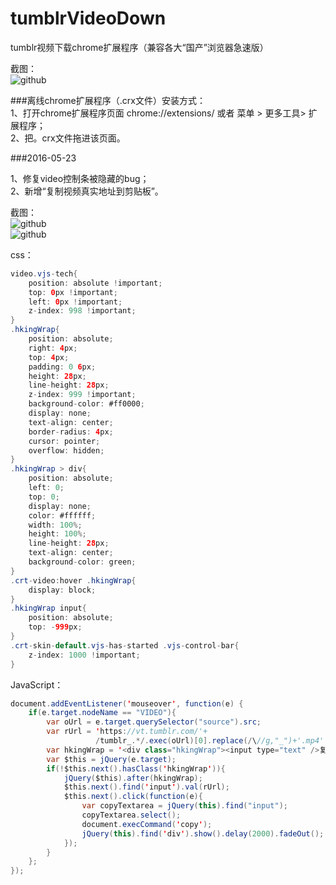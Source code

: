 # tumblrVideoDown
tumblr视频下载chrome扩展程序（兼容各大“国产”浏览器急速版）

截图： <br />
![github](https://raw.githubusercontent.com/unclehking/tumblrVideoDown/master/s0.jpg "github")  

 <div>###离线chrome扩展程序（.crx文件）安装方式： </div>
 <div>1、打开chrome扩展程序页面 chrome://extensions/ 或者 菜单 > 更多工具> 扩展程序；</div>
 <div>2、把。crx文件拖进该页面。</div>

###2016-05-23
<div>1、修复video控制条被隐藏的bug； </div>
<div>2、新增“复制视频真实地址到剪贴板”。</div>

截图： <br />
![github](https://raw.githubusercontent.com/unclehking/tumblrVideoDown/master/s1.png "github")  
![github](https://raw.githubusercontent.com/unclehking/tumblrVideoDown/master/s2.png "github")  

css：
```java  
video.vjs-tech{
	position: absolute !important;
	top: 0px !important;
	left: 0px !important;
	z-index: 998 !important;
}
.hkingWrap{
	position: absolute;
	right: 4px;
	top: 4px;
	padding: 0 6px;
	height: 28px;
	line-height: 28px;
	z-index: 999 !important;
	background-color: #ff0000;
	display: none;
	text-align: center;
	border-radius: 4px;
	cursor: pointer;
	overflow: hidden;
}
.hkingWrap > div{
	position: absolute;
	left: 0;
	top: 0;
	display: none;
	color: #ffffff;
	width: 100%;
	height: 100%;
	line-height: 28px;
	text-align: center;
	background-color: green;
}
.crt-video:hover .hkingWrap{
	display: block;
}
.hkingWrap input{
	position: absolute;
	top: -999px;
}
.crt-skin-default.vjs-has-started .vjs-control-bar{
	z-index: 1000 !important;
}
```

JavaScript：
```java
document.addEventListener('mouseover', function(e) {
	if(e.target.nodeName == "VIDEO"){
		var oUrl = e.target.querySelector("source").src;
		var rUrl = 'https://vt.tumblr.com/'+
				   /tumblr_.*/.exec(oUrl)[0].replace(/\//g,"_")+'.mp4'
		var hkingWrap = '<div class="hkingWrap"><input type="text" />复制真实视频地址<div>√ 已复制<div></div>';
		var $this = jQuery(e.target);
		if(!$this.next().hasClass('hkingWrap')){
			jQuery($this).after(hkingWrap);
			$this.next().find('input').val(rUrl);
			$this.next().click(function(e){
				var copyTextarea = jQuery(this).find("input");
				copyTextarea.select();
				document.execCommand('copy');
				jQuery(this).find('div').show().delay(2000).fadeOut();
			});
		}
	};
});
```

